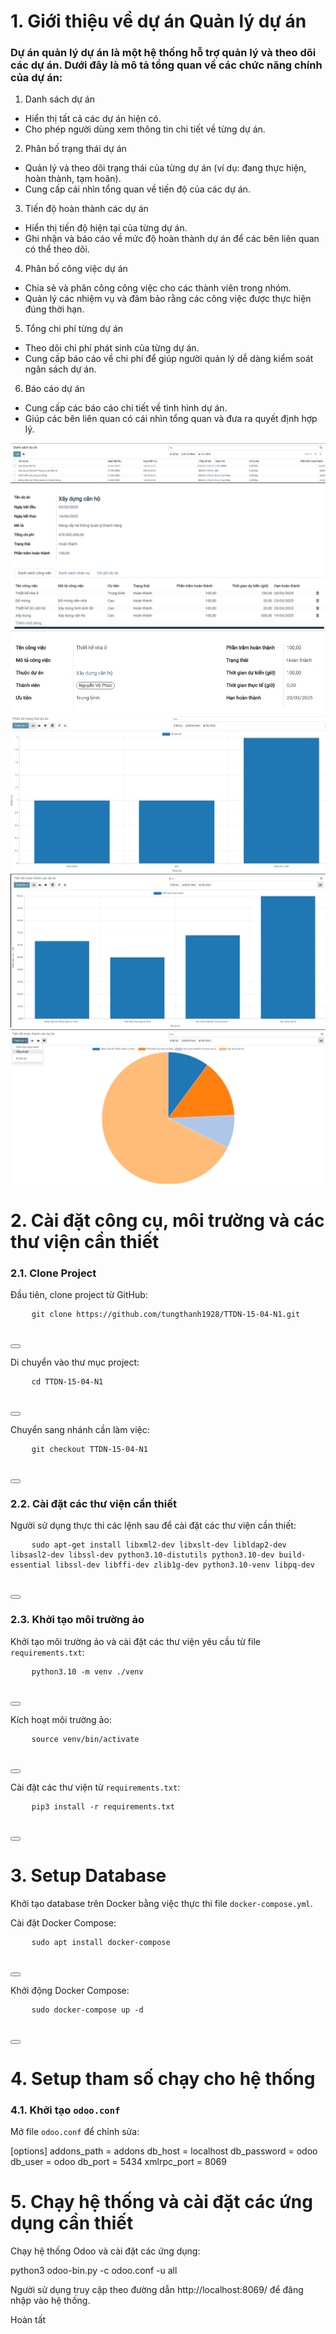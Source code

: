 # 1. Giới thiệu về dự án Quản lý dự án
### Dự án quản lý dự án là một hệ thống hỗ trợ quản lý và theo dõi các dự án. Dưới đây là mô tả tổng quan về các chức năng chính của dự án:
1. Danh sách dự án
- Hiển thị tất cả các dự án hiện có.
- Cho phép người dùng xem thông tin chi tiết về từng dự án.
2. Phân bố trạng thái dự án
- Quản lý và theo dõi trạng thái của từng dự án (ví dụ: đang thực hiện, hoàn thành, tạm hoãn).
- Cung cấp cái nhìn tổng quan về tiến độ của các dự án.
3. Tiến độ hoàn thành các dự án
- Hiển thị tiến độ hiện tại của từng dự án.
- Ghi nhận và báo cáo về mức độ hoàn thành dự án để các bên liên quan có thể theo dõi.
4. Phân bố công việc dự án
- Chia sẻ và phân công công việc cho các thành viên trong nhóm.
- Quản lý các nhiệm vụ và đảm bảo rằng các công việc được thực hiện đúng thời hạn.
5. Tổng chi phí từng dự án
- Theo dõi chi phí phát sinh của từng dự án.
- Cung cấp báo cáo về chi phí để giúp người quản lý dễ dàng kiểm soát ngân sách dự án.
6. Báo cáo dự án
- Cung cấp các báo cáo chi tiết về tình hình dự án.
- Giúp các bên liên quan có cái nhìn tổng quan và đưa ra quyết định hợp lý.


![alt text](image-1.png)
![alt text](image-2.png)
![alt text](image-3.png)
![alt text](image-4.png)
![alt text](image-5.png)
![alt text](image-6.png)






# 2. Cài đặt công cụ, môi trường và các thư viện cần thiết

### 2.1. Clone Project
Đầu tiên, clone project từ GitHub:
<div class="code-block">
  <pre>
    <code>git clone https://github.com/tungthanh1928/TTDN-15-04-N1.git</code>
  </pre>
  <button onclick="copyCode('git clone https://github.com/tungthanh1928/TTDN-15-04-N1.git')"></button>
</div>

Di chuyển vào thư mục project:
<div class="code-block">
  <pre>
    <code>cd TTDN-15-04-N1</code>
  </pre>
  <button onclick="copyCode('cd TTDN-15-04-N1')"></button>
</div>

Chuyển sang nhánh cần làm việc:
<div class="code-block">
  <pre>
    <code>git checkout TTDN-15-04-N1</code>
  </pre>
  <button onclick="copyCode('git checkout TTDN-15-04-N1')"></button>
</div>

### 2.2. Cài đặt các thư viện cần thiết
Người sử dụng thực thi các lệnh sau để cài đặt các thư viện cần thiết:
<div class="code-block">
  <pre>
    <code>sudo apt-get install libxml2-dev libxslt-dev libldap2-dev libsasl2-dev libssl-dev python3.10-distutils python3.10-dev build-essential libssl-dev libffi-dev zlib1g-dev python3.10-venv libpq-dev</code>
  </pre>
  <button onclick="copyCode('sudo apt-get install libxml2-dev libxslt-dev libldap2-dev libsasl2-dev libssl-dev python3.10-distutils python3.10-dev build-essential libssl-dev libffi-dev zlib1g-dev python3.10-venv libpq-dev')"></button>
</div>

### 2.3. Khởi tạo môi trường ảo
Khởi tạo môi trường ảo và cài đặt các thư viện yêu cầu từ file `requirements.txt`:
<div class="code-block">
  <pre>
    <code>python3.10 -m venv ./venv</code>
  </pre>
  <button onclick="copyCode('python3.10 -m venv ./venv')"></button>
</div>

Kích hoạt môi trường ảo:
<div class="code-block">
  <pre>
    <code>source venv/bin/activate</code>
  </pre>
  <button onclick="copyCode('source venv/bin/activate')"></button>
</div>

Cài đặt các thư viện từ `requirements.txt`:
<div class="code-block">
  <pre>
    <code>pip3 install -r requirements.txt</code>
  </pre>
  <button onclick="copyCode('pip3 install -r requirements.txt')"></button>
</div>

# 3. Setup Database
Khởi tạo database trên Docker bằng việc thực thi file `docker-compose.yml`.

Cài đặt Docker Compose:
<div class="code-block">
  <pre>
    <code>sudo apt install docker-compose</code>
  </pre>
  <button onclick="copyCode('sudo apt install docker-compose')"></button>
</div>

Khởi động Docker Compose:
<div class="code-block">
  <pre>
    <code>sudo docker-compose up -d</code>
  </pre>
  <button onclick="copyCode('sudo docker-compose up -d')"></button>
</div>

# 4. Setup tham số chạy cho hệ thống

### 4.1. Khởi tạo `odoo.conf`


Mở file `odoo.conf` để chỉnh sửa:

[options]
addons_path = addons
db_host = localhost
db_password = odoo
db_user = odoo
db_port = 5434
xmlrpc_port = 8069

# 5. Chạy hệ thống và cài đặt các ứng dụng cần thiết

Chạy hệ thống Odoo và cài đặt các ứng dụng:

python3 odoo-bin.py -c odoo.conf -u all

Người sử dụng truy cập theo đường dẫn http://localhost:8069/ để đăng nhập vào hệ thống.

Hoàn tất